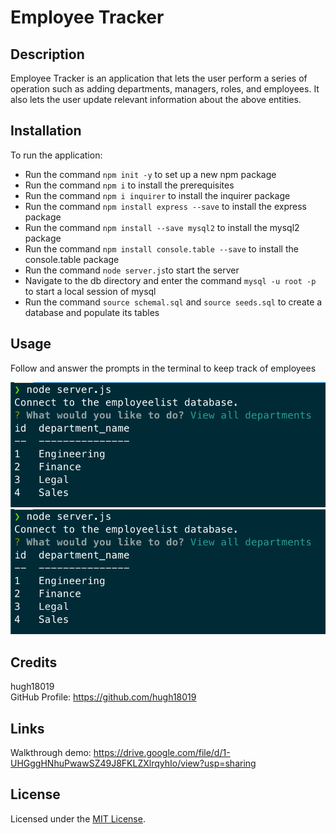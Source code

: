 # Employee Tracker

## Description

Employee Tracker is an application that lets the user perform a series of operation such as adding departments, managers, roles, and employees. It also lets the user update relevant information about the above entities.

## Installation

To run the application:

- Run the command `npm init -y` to set up a new npm package
- Run the command `npm i` to install the prerequisites
- Run the command `npm i inquirer` to install the inquirer package
- Run the command `npm install express --save` to install the express package
- Run the command `npm install --save mysql2` to install the mysql2 package
- Run the command `npm install console.table --save` to install the console.table package
- Run the command `node server.js`to start the server
- Navigate to the db directory and enter the command `mysql -u root -p` to start a local session of mysql
- Run the command `source schemal.sql` and `source seeds.sql` to create a database and populate its tables

## Usage

Follow and answer the prompts in the terminal to keep track of employees

![alt text](Usage1.png)  
![alt text](Usage1.png)

## Credits

hugh18019  
GitHub Profile: https://github.com/hugh18019

## Links

Walkthrough demo:
https://drive.google.com/file/d/1-UHGggHNhuPwawSZ49J8FKLZXlrqyhIo/view?usp=sharing

## License

Licensed under the [MIT License](LICENSE).
